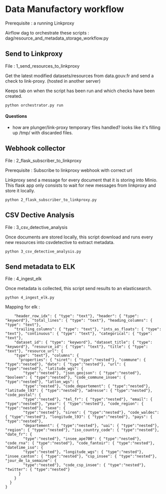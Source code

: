 # Data Manufactory workflow

Prerequisite : a running Linkproxy

Airflow dag to orchestrate these scripts : dag/resource_and_metadata_storage_workflow.py

## Send to Linkproxy
File : 1_send_resources_to_linkproxy

Get the latest modified datasets/resources from data.gouv.fr and send a check to link-proxy. (hosted in another server)

Keeps tab on when the script has been run and which checks have been created.

```
python orchestrator.py run
```

#### Questions

- how are plunger/link-proxy temporary files handled? looks like it's filling up /tmp/ with discarded files.

## Webhook collector
File : 2_flask_subscriber_to_linkproxy

Prerequisite : Subscribe to linkproxy webhook with correct url

Linkproxy send a message for every document that it is storing into Minio. This flask app only consists to wait for new messages from linkproxy and store it locally.

```
python 2_flask_subscriber_to_linkproxy.py
```

## CSV Dective Analysis
File : 3_csv_detective_analysis

Once documents are stored locally, this script download and runs every new resources into csvdetective to extract metadata.

```
python 3_csv_detective_analysis.py
```

## Send metadata to ELK
File : 4_ingest_elk

Once metadata is collected, this script send results to an elasticsearch.

```
python 4_ingest_elk.py
```

Mapping for elk : 
``` PUT /csvmetadtgv PUT /csvmetadtgv/_mapping { "properties": { "encoding": { "type": "text"}, "separator": { "type": "text"}, 
    "header_row_idx": { "type": "text"}, "header": { "type": "keyword"}, "total_lines": { "type": "text"}, "heading_columns": { "type": "text"}, 
    "trailing_columns": { "type": "text"}, "ints_as_floats": { "type": "text"}, "continuous": { "type": "text"}, "categorical": { "type": "text"}, 
    "dataset_id": { "type": "keyword"}, "dataset_title": { "type": "keyword"}, "resource_id": { "type": "text"}, "title": { "type": "text"}, "resource_url": { 
    "type": "text"}, "columns": {
      "properties": { "siret": { "type":"nested"}, "commune": { "type":"nested"}, "date": { "type":"nested"}, "url": { "type":"nested"}, "latitude_wgs": { 
        "type":"nested"}, "json_geojson": { "type":"nested"}, "booleen": { "type":"nested"}, "code_commune_insee": { "type":"nested"}, "latlon_wgs": { 
        "type":"nested"}, "code_departement": { "type":"nested"}, "latitude_l93": { "type":"nested"}, "adresse": { "type":"nested"}, "code_postal": { 
        "type":"nested"}, "tel_fr": { "type":"nested"}, "email": { "type":"nested"}, "year": { "type":"nested"}, "code_region": { "type":"nested"}, "sexe": { 
        "type":"nested"}, "siren": { "type":"nested"}, "code_waldec": { "type":"nested"}, "longitude_l93": { "type":"nested"}, "pays": { "type":"nested"}, 
        "departement": { "type":"nested"}, "uai": { "type":"nested"}, "region": { "type":"nested"}, "iso_country_code": { "type":"nested"}, "date_fr": { 
        "type":"nested"}, "insee_ape700": { "type":"nested"}, "code_rna": { "type":"nested"}, "code_fantoir": { "type":"nested"}, "datetime_iso": { 
        "type":"nested"}, "longitude_wgs": { "type":"nested"}, "insee_canton": { "type":"nested"}, "csp_insee": { "type":"nested"}, "jour_de_la_semaine": { 
        "type":"nested"}, "code_csp_insee": { "type":"nested"}, "twitter": { "type":"nested"}
      }
    }
  }
}
```

